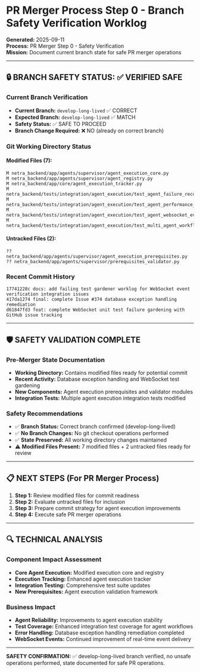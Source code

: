 # PR Merger Process Step 0 - Branch Safety Verification Worklog

**Generated:** 2025-09-11  
**Process:** PR Merger Step 0 - Safety Verification  
**Mission:** Document current branch state for safe PR merger operations

---

## 🔒 BRANCH SAFETY STATUS: ✅ VERIFIED SAFE

### Current Branch Verification
- **Current Branch:** `develop-long-lived` ✅ CORRECT
- **Expected Branch:** `develop-long-lived` ✅ MATCH
- **Safety Status:** ✅ SAFE TO PROCEED
- **Branch Change Required:** ❌ NO (already on correct branch)

### Git Working Directory Status

#### Modified Files (7):
```
M netra_backend/app/agents/supervisor/agent_execution_core.py
M netra_backend/app/agents/supervisor/agent_registry.py  
M netra_backend/app/core/agent_execution_tracker.py
M netra_backend/tests/integration/agent_execution/test_agent_failure_recovery_integration.py
M netra_backend/tests/integration/agent_execution/test_agent_performance_reliability.py
M netra_backend/tests/integration/agent_execution/test_agent_websocket_events_integration.py
M netra_backend/tests/integration/agent_execution/test_multi_agent_workflow_integration.py
```

#### Untracked Files (2):
```
?? netra_backend/app/agents/supervisor/agent_execution_prerequisites.py
?? netra_backend/app/agents/supervisor/prerequisites_validator.py
```

### Recent Commit History
```
17741228c docs: add failing test gardener worklog for WebSocket event verification integration issues
417da1274 final: complete Issue #374 database exception handling remediation  
d61847fd3 feat: complete WebSocket unit test failure gardening with GitHub issue tracking
```

---

## 🛡️ SAFETY VALIDATION COMPLETE

### Pre-Merger State Documentation
- **Working Directory:** Contains modified files ready for potential commit
- **Recent Activity:** Database exception handling and WebSocket test gardening
- **New Components:** Agent execution prerequisites and validator modules
- **Integration Tests:** Multiple agent execution integration tests modified

### Safety Recommendations
- ✅ **Branch Status:** Correct branch confirmed (develop-long-lived)
- ✅ **No Branch Changes:** No git checkout operations performed
- ✅ **State Preserved:** All working directory changes maintained
- ⚠️ **Modified Files Present:** 7 modified files + 2 untracked files ready for review

---

## 📋 NEXT STEPS (For PR Merger Process)

1. **Step 1:** Review modified files for commit readiness
2. **Step 2:** Evaluate untracked files for inclusion  
3. **Step 3:** Prepare commit strategy for agent execution improvements
4. **Step 4:** Execute safe PR merger operations

---

## 🔍 TECHNICAL ANALYSIS

### Component Impact Assessment
- **Core Agent Execution:** Modified execution core and registry
- **Execution Tracking:** Enhanced agent execution tracker
- **Integration Testing:** Comprehensive test suite updates
- **New Prerequisites:** Agent execution validation framework

### Business Impact
- **Agent Reliability:** Improvements to agent execution stability
- **Test Coverage:** Enhanced integration test coverage for agent workflows
- **Error Handling:** Database exception handling remediation completed
- **WebSocket Events:** Continued improvement of real-time event delivery

---

**SAFETY CONFIRMATION:** ✅ develop-long-lived branch verified, no unsafe operations performed, state documented for safe PR operations.